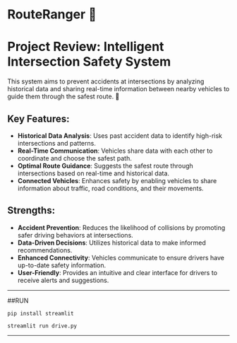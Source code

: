 # RouteRanger 🚦
# Project Review: Intelligent Intersection Safety System

This system aims to prevent accidents at intersections by analyzing historical data and sharing real-time information between nearby vehicles to guide them through the safest route. 🚗

## Key Features:

- **Historical Data Analysis**: Uses past accident data to identify high-risk intersections and patterns.
- **Real-Time Communication**: Vehicles share data with each other to coordinate and choose the safest path.
- **Optimal Route Guidance**: Suggests the safest route through intersections based on real-time and historical data.
- **Connected Vehicles**: Enhances safety by enabling vehicles to share information about traffic, road conditions, and their movements.

## Strengths:

- **Accident Prevention**: Reduces the likelihood of collisions by promoting safer driving behaviors at intersections.
- **Data-Driven Decisions**: Utilizes historical data to make informed recommendations.
- **Enhanced Connectivity**: Vehicles communicate to ensure drivers have up-to-date safety information.
- **User-Friendly**: Provides an intuitive and clear interface for drivers to receive alerts and suggestions.
___
##RUN
```
pip install streamlit

```
```
streamlit run drive.py
```
___

